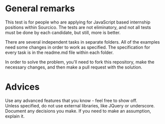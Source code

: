 # General remarks

This test is for people who are applying for JavaScript based internship positions within Sourcico. The tests are not eliminatory, and not all tests must be done by each candidate, but still, more is better.

There are several independent tasks in separate folders. All of the examples need some changes in order to work as specified. The specification for every task is in the readme.md file within each folder.

In order to solve the problem, you'll need to fork this repository, make the necessary changes, and then make a pull request with the solution.

# Advices
Use any advanced features that you know - feel free to show off.  
Unless specified, do not use external libraries, like JQuery or underscore.  
Document any decisions you make. If you need to make an assumption, explain it.  